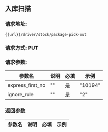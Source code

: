 ## 入库扫描
### 请求地址:
```
{{url}}/driver/stock/package-pick-out
```
### 请求方式: PUT  
### 请求参数:  

|参数名|说明|必填|示例|  
 |---|---|---|---|  
|express_first_no|""|是|"10194"|  
|ignore_rule|""|是|"2"|  
### 返回参数  

|参数名|说明|必填|示例|  
 |---|---|---|---|  
